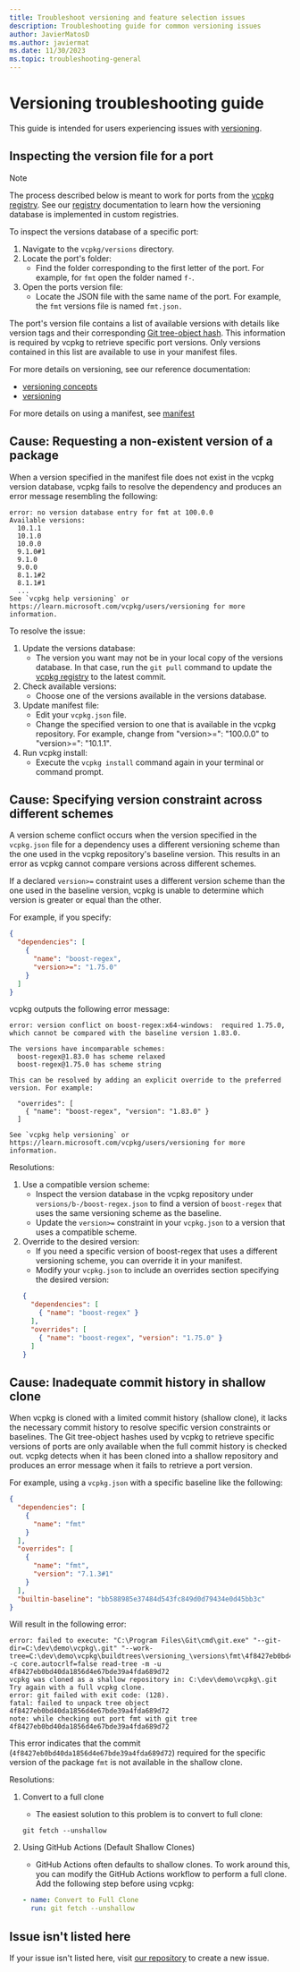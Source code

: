 ```yaml
---
title: Troubleshoot versioning and feature selection issues
description: Troubleshooting guide for common versioning issues
author: JavierMatosD
ms.author: javiermat
ms.date: 11/30/2023
ms.topic: troubleshooting-general
---
```


# Versioning troubleshooting guide

This guide is intended for users experiencing issues with [versioning](./versioning.md).

## <a name="inspect-versions-file"></a> Inspecting the version file for a port

> [!NOTE]
> The process described below is meant to work for ports from the [vcpkg registry](<https://github.com/Microsoft/vcpkg>). See our [registry](../maintainers/registries.md#git-registries) documentation to learn how the versioning database is implemented in custom registries.

To inspect the versions database of a specific port:  
1. Navigate to the `vcpkg/versions` directory.
2. Locate the port's folder:
   - Find the folder corresponding to the first letter of the port. For example, for `fmt` open the folder named `f-`.
3. Open the ports version file:
   - Locate the JSON file with the same name of the port. For example, the `fmt` versions file is named `fmt.json.`

The port's version file contains a list of available versions with details like version tags and their corresponding [Git tree-object hash](https://git-scm.com/book/en/v2/Git-Internals-Git-Objects#_tree_objects). This information is required by vcpkg to retrieve specific port versions. Only versions contained in this list are available to use in your manifest files.


For more details on versioning, see our reference documentation:
- [versioning concepts](./versioning.concepts.md)
- [versioning](./versioning.md)

For more details on using a manifest, see [manifest](./manifests.md)

## <a name="non-existent-version"></a> Cause: Requesting a non-existent version of a package
<!-- 
Steps to reproduce:
1. Open or create a vcpkg.json file for your project.
2. Specify a dependency with a version that does not exist in the vcpkg repository. For example, set the version of the fmt library to a non-existent version like "version>=": "100.0.0".
3. vcpkg install
-->

When a version specified in the manifest file does not exist in the vcpkg version database, vcpkg fails to resolve the dependency and produces an error message resembling the following:

```console
error: no version database entry for fmt at 100.0.0
Available versions:
  10.1.1
  10.1.0
  10.0.0
  9.1.0#1
  9.1.0
  9.0.0
  8.1.1#2
  8.1.1#1
  ...
See `vcpkg help versioning` or https://learn.microsoft.com/vcpkg/users/versioning for more information.
```

To resolve the issue:

1. Update the versions database:  
   - The version you want may not be in your local copy of the versions database. In that case, run the `git pull` command to update the [vcpkg registry](<https://github.com/Microsoft/vcpkg>) to the latest commit.  
2. Check available versions:  
   - Choose one of the versions available in the versions database.  
3. Update manifest file:
   - Edit your `vcpkg.json` file.
   - Change the specified version to one that is available in the vcpkg repository. For example, change from "version>=": "100.0.0" to "version>=": "10.1.1".  
4. Run vcpkg install:
   - Execute the `vcpkg install` command again in your terminal or command prompt.  

## <a name="version-scheme-conflict"></a> Cause: Specifying version constraint across different schemes
<!--
Steps to reproduce:
1. Open or create a vcpkg.json file for your project.
2. Specify boost-regex as a dependency with version>= 1.75.0
3. vcpkg install
-->
A version scheme conflict occurs when the version specified in the `vcpkg.json` file for a dependency uses a different versioning scheme than the one used in the vcpkg repository's baseline version. This results in an error as vcpkg cannot compare versions across different schemes.

If a declared `version>=` constraint uses a different version scheme than the one used in the baseline version, vcpkg is unable to determine which version is greater or equal than the other.

For example, if you specify:

```json
{
  "dependencies": [
    {
      "name": "boost-regex",
      "version>=": "1.75.0"
    }
  ]
}
```

vcpkg outputs the following error message:

```console
error: version conflict on boost-regex:x64-windows:  required 1.75.0, which cannot be compared with the baseline version 1.83.0.

The versions have incomparable schemes:
  boost-regex@1.83.0 has scheme relaxed
  boost-regex@1.75.0 has scheme string

This can be resolved by adding an explicit override to the preferred version. For example:

  "overrides": [
    { "name": "boost-regex", "version": "1.83.0" }
  ]

See `vcpkg help versioning` or https://learn.microsoft.com/vcpkg/users/versioning for more information.
```

Resolutions:
1. Use a compatible version scheme:
   - Inspect the version database in the vcpkg repository under `versions/b-/boost-regex.json` to find a version of `boost-regex` that uses the same versioning scheme as the baseline.
   - Update the `version>=` constraint in your `vcpkg.json` to a version that uses a compatible scheme.
2. Override to the desired version:
   - If you need a specific version of boost-regex that uses a different versioning scheme, you can override it in your manifest.
   - Modify your `vcpkg.json` to include an overrides section specifying the desired version:
    ```json
    {
      "dependencies": [
        { "name": "boost-regex" }
      ],
      "overrides": [
        { "name": "boost-regex", "version": "1.75.0" }
      ]
    }
    ```

## <a name="shallow-clone-version-constraint"></a> Cause: Inadequate commit history in shallow clone
<!--
Steps to reproduce:
1. Perform a shallow clone of the vcpkg repository using Git with limited depth, for example: `git clone --depth=1 https://github.com/microsoft/vcpkg.git`.
2. In your project, create or edit the `vcpkg.json` file to include a dependency with a specific version constraint.
3. from the project directory, vcpkg x-update-baseline --add-initial-baseline
4. Run `vcpkg install`
-->

When vcpkg is cloned with a limited commit history (shallow clone), it lacks the necessary commit history to resolve specific version constraints or baselines. The Git tree-object hashes used by vcpkg to retrieve specific versions of ports are only available when the full commit history is checked out. vcpkg detects when it has been cloned into a shallow repository and produces an error message when it fails to retrieve a port version.

For example, using a `vcpkg.json` with a specific baseline like the following:

```json
{
  "dependencies": [
    {
      "name": "fmt"
    }
  ],
  "overrides": [
    {
      "name": "fmt",
      "version": "7.1.3#1"
    }
  ],
  "builtin-baseline": "bb588985e37484d543fc849d0d79434e0d45bb3c"
}
```

Will result in the following error:

```console
error: failed to execute: "C:\Program Files\Git\cmd\git.exe" "--git-dir=C:\dev\demo\vcpkg\.git" "--work-tree=C:\dev\demo\vcpkg\buildtrees\versioning_\versions\fmt\4f8427eb0bd40da1856d4e67bde39a4fda689d72_26648.tmp" -c core.autocrlf=false read-tree -m -u 4f8427eb0bd40da1856d4e67bde39a4fda689d72
vcpkg was cloned as a shallow repository in: C:\dev\demo\vcpkg\.git
Try again with a full vcpkg clone.
error: git failed with exit code: (128).
fatal: failed to unpack tree object 4f8427eb0bd40da1856d4e67bde39a4fda689d72
note: while checking out port fmt with git tree 4f8427eb0bd40da1856d4e67bde39a4fda689d72
```

This error indicates that the commit (`4f8427eb0bd40da1856d4e67bde39a4fda689d72`) required for the specific version of the package `fmt` is not available in the shallow clone.

Resolutions:

1. Convert to a full clone
   - The easiest solution to this problem is to convert to  full clone:
  
   ```console
   git fetch --unshallow
   ```

2. Using GitHub Actions (Default Shallow Clones)
   - GitHub Actions often defaults to shallow clones. To work around this, you can modify the GitHub Actions workflow to perform a full clone. Add the following step before using vcpkg:
  
    ```yaml
    - name: Convert to Full Clone
      run: git fetch --unshallow
    ```

## Issue isn't listed here

If your issue isn't listed here, visit [our repository](https://github.com/microsoft/vcpkg/issues) to create a new issue.
